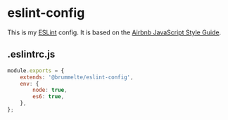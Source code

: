 # eslint-config

This is my [ESLint](http://eslint.org) config. It is based on the [Airbnb JavaScript Style Guide](https://github.com/airbnb/javascript).

## .eslintrc.js
```js
module.exports = {
    extends: '@brummelte/eslint-config',
    env: {
        node: true,
        es6: true,
    },
};
```
